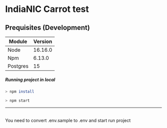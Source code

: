 # IndiaNIC Carrot test

## Prequisites (Development)

| Module | Version |
| --- | --- |
| Node | 16.16.0 |
| Npm | 6.13.0 |
| Postgres | 15 |


##### Running project in local
``` bash
> npm install

> npm start

```
------------

######
You need to convert .env.sample to .env and start run project